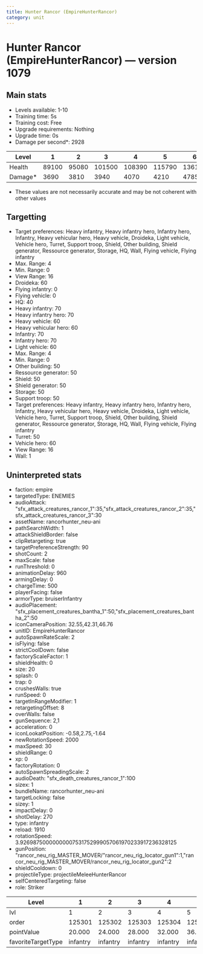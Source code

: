 ```yaml
---
title: Hunter Rancor (EmpireHunterRancor)
category: unit
---
```


# Hunter Rancor (EmpireHunterRancor) — version 1079

## Main stats

  * Levels available: 1-10
  * Training time: 5s
  * Training cost: Free
  * Upgrade requirements: Nothing
  * Upgrade time: 0s
  * Damage per second*: 2928

|Level  |1    |2    |3     |4     |5     |6     |7     |8     |9     |10    |
|-------|-----|-----|------|------|------|------|------|------|------|------|
|Health |89100|95080|101500|108390|115790|136125|145530|169800|181680|190325|
|Damage*|3690 |3810 |3940  |4070  |4210  |4785  |4950  |5580  |5772  |6225  |

* These values are not necessarily accurate and may be not coherent with other values

## Targetting

  * Target preferences: Heavy infantry, Heavy infantry hero, Infantry hero, Infantry, Heavy vehicular hero, Heavy vehicle, Droideka, Light vehicle, Vehicle hero, Turret, Support troop, Shield, Other building, Shield generator, Ressource generator, Storage, HQ, Wall, Flying vehicle, Flying infantry
  * Max. Range: 4
  * Min. Range: 0
  * View Range: 16
  * Droideka: 60
  * Flying infantry: 0
  * Flying vehicle: 0
  * HQ: 40
  * Heavy infantry: 70
  * Heavy infantry hero: 70
  * Heavy vehicle: 60
  * Heavy vehicular hero: 60
  * Infantry: 70
  * Infantry hero: 70
  * Light vehicle: 60
  * Max. Range: 4
  * Min. Range: 0
  * Other building: 50
  * Ressource generator: 50
  * Shield: 50
  * Shield generator: 50
  * Storage: 50
  * Support troop: 50
  * Target preferences: Heavy infantry, Heavy infantry hero, Infantry hero, Infantry, Heavy vehicular hero, Heavy vehicle, Droideka, Light vehicle, Vehicle hero, Turret, Support troop, Shield, Other building, Shield generator, Ressource generator, Storage, HQ, Wall, Flying vehicle, Flying infantry
  * Turret: 50
  * Vehicle hero: 60
  * View Range: 16
  * Wall: 1

## Uninterpreted stats

  * faction: empire
  * targetedType: ENEMIES
  * audioAttack: "sfx_attack_creatures_rancor_1":35,"sfx_attack_creatures_rancor_2":35,"sfx_attack_creatures_rancor_3":30
  * assetName: rancorhunter_neu-ani
  * pathSearchWidth: 1
  * attackShieldBorder: false
  * clipRetargeting: true
  * targetPreferenceStrength: 90
  * shotCount: 2
  * maxScale: false
  * runThreshold: 0
  * animationDelay: 960
  * armingDelay: 0
  * chargeTime: 500
  * playerFacing: false
  * armorType: bruiserInfantry
  * audioPlacement: "sfx_placement_creatures_bantha_1":50,"sfx_placement_creatures_bantha_2":50
  * iconCameraPosition: 32.55,42.31,46.76
  * unitID: EmpireHunterRancor
  * autoSpawnRateScale: 2
  * isFlying: false
  * strictCoolDown: false
  * factoryScaleFactor: 1
  * shieldHealth: 0
  * size: 20
  * splash: 0
  * trap: 0
  * crushesWalls: true
  * runSpeed: 0
  * targetInRangeModifier: 1
  * retargetingOffset: 8
  * overWalls: false
  * gunSequence: 2,1
  * acceleration: 0
  * iconLookatPosition: -0.58,2.75,-1.64
  * newRotationSpeed: 2000
  * maxSpeed: 30
  * shieldRange: 0
  * xp: 0
  * factoryRotation: 0
  * autoSpawnSpreadingScale: 2
  * audioDeath: "sfx_death_creatures_rancor_1":100
  * sizex: 1
  * bundleName: rancorhunter_neu-ani
  * targetLocking: false
  * sizey: 1
  * impactDelay: 0
  * shotDelay: 270
  * type: infantry
  * reload: 1910
  * rotationSpeed: 3.92698750000000007531752999057061970233917236328125
  * gunPosition: "rancor_neu_rig_MASTER_MOVER/"rancor_neu_rig_locator_gun1":1,"rancor_neu_rig_MASTER_MOVER/rancor_neu_rig_locator_gun2":2
  * shieldCooldown: 0
  * projectileType: projectileMeleeHunterRancor
  * selfCenteredTargeting: false
  * role: Striker

|Level             |1       |2       |3       |4       |5       |6       |7       |8       |9       |10     |
|------------------|--------|--------|--------|--------|--------|--------|--------|--------|--------|-------|
|lvl               |1       |2       |3       |4       |5       |6       |7       |8       |9       |10     |
|order             |125301  |125302  |125303  |125304  |125305  |125306  |125307  |125308  |125309  |125310 |
|pointValue        |20.000  |24.000  |28.000  |32.000  |36.000  |40.000  |44.000  |48.000  |52.000  |60.000 |
|favoriteTargetType|infantry|infantry|infantry|infantry|infantry|infantry|infantry|infantry|infantry|closest|

